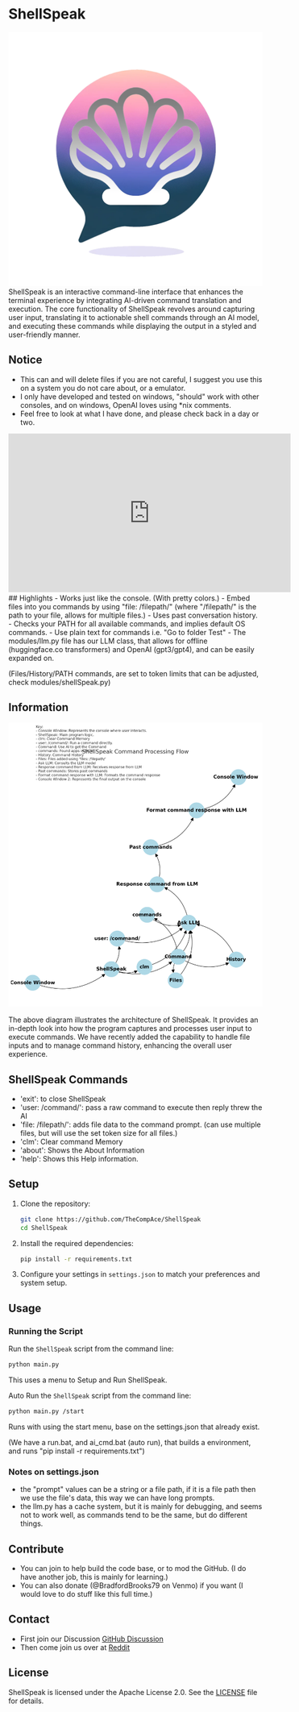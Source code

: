 # ShellSpeak
![ShellSpeak Logo](assets/logo.png)
ShellSpeak is an interactive command-line interface that enhances the terminal experience by integrating AI-driven command translation and execution. The core functionality of ShellSpeak revolves around capturing user input, translating it to actionable shell commands through an AI model, and executing these commands while displaying the output in a styled and user-friendly manner.

## Notice
- This can and will delete files if you are not careful, I suggest you use this on a system you do not care about, or a emulator.
- I only have developed and tested on windows, "should" work with other consoles, and on windows, OpenAI loves using *nix comments.
- Feel free to look at what I have done, and please check back in a day or two.

<iframe width="560" height="315" src="https://www.youtube.com/embed/a5bMRiIxkiU" frameborder="0" allow="accelerometer; autoplay; clipboard-write; encrypted-media; gyroscope; picture-in-picture" allowfullscreen></iframe>
## Highlights
- Works just like the console. (With pretty colors.)
- Embed files into you commands by using "file: /filepath/" (where "/filepath/" is the path to your file, allows for multiple files.)
- Uses past conversation history.
- Checks your PATH for all available commands, and implies default OS commands.
- Use plain text for commands i.e. "Go to folder Test"
- The modules/llm.py file has our LLM class, that allows for offline (huggingface.co transformers) and OpenAI (gpt3/gpt4), and can be easily expanded on.

(Files/History/PATH commands, are set to token limits that can be adjusted, check modules/shellSpeak.py)

## Information

![ShellSpeak Command Processing Flow](assets/flow.png)

The above diagram illustrates the architecture of ShellSpeak. It provides an in-depth look into how the program captures and processes user input to execute commands. We have recently added the capability to handle file inputs and to manage command history, enhancing the overall user experience.

## ShellSpeak Commands
- 'exit': to close ShellSpeak
- 'user: /command/': pass a raw command to execute then reply threw the AI
- 'file: /filepath/': adds file data to the command prompt. (can use multiple files, but will use the set token size for all files.)
- 'clm': Clear command Memory
- 'about': Shows the About Information
- 'help': Shows this Help information.

## Setup

1. Clone the repository:
    ```bash
    git clone https://github.com/TheCompAce/ShellSpeak
    cd ShellSpeak
    ```

2. Install the required dependencies:
    ```bash
    pip install -r requirements.txt
    ```

3. Configure your settings in `settings.json` to match your preferences and system setup.

## Usage

### Running the Script
Run the `ShellSpeak` script from the command line:
```bash
python main.py
```
This uses a menu to Setup and Run ShellSpeak.

Auto Run the `ShellSpeak` script from the command line:
```bash
python main.py /start
```
Runs with using the start menu, base on the settings.json that already exist.

(We have a run.bat, and ai_cmd.bat (auto run), that builds a environment, and runs "pip install -r requirements.txt")

### Notes on settings.json
- the "prompt" values can be a string or a file path, if it is a file path then we use the file's data, this way we can have long prompts.
- the llm.py has a cache system, but it is mainly for debugging, and seems not to work well, as commands tend to be the same, but do different things.


## Contribute
- You can join to help build the code base, or to mod the GitHub. (I do have another job, this is mainly for learning.)
- You can also donate (@BradfordBrooks79 on Venmo) if you want (I would love to do stuff like this full time.)

## Contact
- First join our Discussion [GitHub Discussion](https://github.com/TheCompAce/ShellSpeak/discussions)
- Then come join us over at [Reddit](https://www.reddit.com/r/ShellSpeak/)


## License

ShellSpeak is licensed under the Apache License 2.0. See the [LICENSE](LICENSE) file for details.

